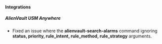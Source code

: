
#### Integrations
##### AlienVault USM Anywhere
- Fixed an issue where the **alienvault-search-alarms** command ignoring **status, priority, rule_intent, rule_method, rule_strategy** arguments.